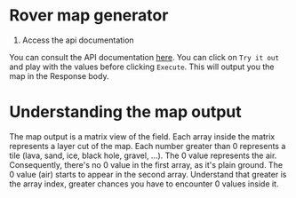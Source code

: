 # Rover map generator

1. Access the api documentation

You can consult the API documentation [here](https://mars-map-generator.herokuapp.com/explorer/#/Maps/post_maps).
You can click on `Try it out` and play with the values before clicking `Execute`.
This will output you the map in the Response body.

# Understanding the map output

The map output is a matrix view of the field. Each array inside the matrix represents a layer cut of the map.
Each number greater than 0 represents a tile (lava, sand, ice, black hole, gravel, ...). The 0 value represents the air.
Consequently, there's no 0 value in the first array, as it's plain ground. The 0 value (air) starts to appear in the second array.
Understand that greater is the array index, greater chances you have to encounter 0 values inside it. 